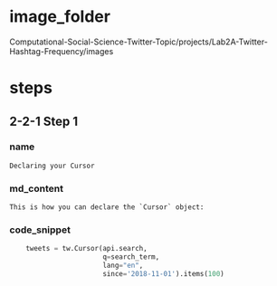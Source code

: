 # image_folder
Computational-Social-Science-Twitter-Topic/projects/Lab2A-Twitter-Hashtag-Frequency/images

# steps

## 2-2-1 Step 1
### name
```
Declaring your Cursor
```

### md_content 
```
This is how you can declare the `Cursor` object:

```

### code_snippet

```python
    tweets = tw.Cursor(api.search,
                       q=search_term,
                       lang="en",
                       since='2018-11-01').items(100)
```